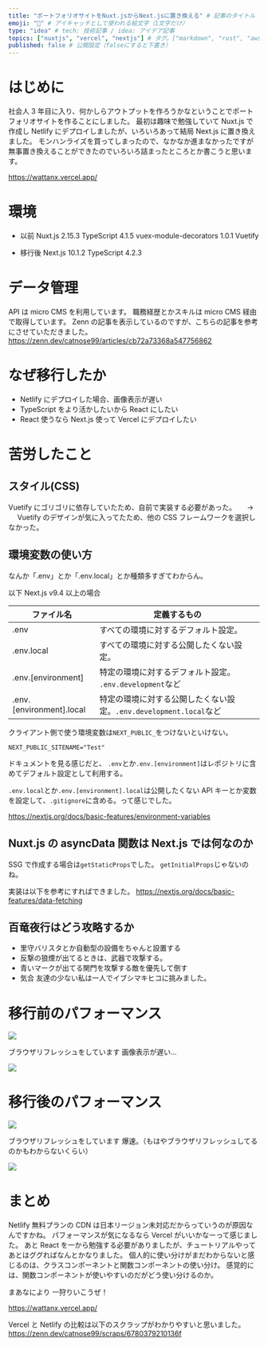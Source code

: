 ```yaml
---
title: "ポートフォリオサイトをNuxt.jsからNext.jsに置き換える" # 記事のタイトル
emoji: "🐺" # アイキャッチとして使われる絵文字（1文字だけ）
type: "idea" # tech: 技術記事 / idea: アイデア記事
topics: ["nuxtjs", "vercel", "nextjs"] # タグ。["markdown", "rust", "aws"]のように指定する
published: false # 公開設定（falseにすると下書き）
---
```


# はじめに

社会人 3 年目に入り、何かしらアウトプットを作ろうかなということでポートフォリオサイトを作ることにしました。
最初は趣味で勉強していて Nuxt.js で作成し Netlify にデプロイしましたが、いろいろあって結局 Next.js に置き換えました。
モンハンライズを買ってしまったので、なかなか進まなかったですが無事置き換えることができたのでいろいろ詰まったところとか書こうと思います。

https://wattanx.vercel.app/

# 環境

- 以前
  Nuxt.js 2.15.3
  TypeScript 4.1.5
  vuex-module-decorators 1.0.1
  Vuetify

- 移行後
  Next.js 10.1.2
  TypeScript 4.2.3

# データ管理

API は micro CMS を利用しています。
職務経歴とかスキルは micro CMS 経由で取得しています。
Zenn の記事を表示しているのですが、こちらの記事を参考にさせていただきました。
https://zenn.dev/catnose99/articles/cb72a73368a547756862

# なぜ移行したか

- Netlify にデプロイした場合、画像表示が遅い
- TypeScript をより活かしたいから React にしたい
- React 使うなら Next.js 使って Vercel にデプロイしたい

# 苦労したこと

## スタイル(CSS)

Vuetify にゴリゴリに依存していたため、自前で実装する必要があった。
　 → 　 Vuetify のデザインが気に入ってたため、他の CSS フレームワークを選択しなかった。

## 環境変数の使い方

なんか「.env」とか「.env.local」とか種類多すぎてわからん。

以下 Next.js v9.4 以上の場合

| ファイル名               | 定義するもの                                                       |
| ------------------------ | ------------------------------------------------------------------ |
| .env                     | すべての環境に対するデフォルト設定。                               |
| .env.local               | すべての環境に対する公開したくない設定。                           |
| .env.[environment]       | 特定の環境に対するデフォルト設定。 `.env.development`など          |
| .env.[environment].local | 特定の環境に対する公開したくない設定。`.env.development.local`など |

クライアント側で使う環境変数は`NEXT_PUBLIC_`をつけないといけない。

```env:.env
NEXT_PUBLIC_SITENAME="Test"
```

ドキュメントを見る感じだと、
`.env`とか`.env.[environment]`はレポジトリに含めてデフォルト設定として利用する。

`.env.local`とか`.env.[environment].local`は公開したくない API キーとか変数を設定して、`.gitignore`に含める。って感じでした。

https://nextjs.org/docs/basic-features/environment-variables

## Nuxt.js の asyncData 関数は Next.js では何なのか

SSG で作成する場合は`getStaticProps`でした。
`getInitialProps`じゃないのね。

実装は以下を参考にすればできました。
https://nextjs.org/docs/basic-features/data-fetching

## 百竜夜行はどう攻略するか

- 里守バリスタとか自動型の設備をちゃんと設置する
- 反撃の狼煙が出てるときは、武器で攻撃する。
- 青いマークが出てる関門を攻撃する敵を優先して倒す
- 気合
  友達の少ない私は一人でイブシマキヒコに挑みました。

# 移行前のパフォーマンス

![](https://storage.googleapis.com/zenn-user-upload/2qee2tio51d2inpesoikzwrfpcor)

ブラウザリフレッシュをしています
画像表示が遅い...

![](https://storage.googleapis.com/zenn-user-upload/4xmpmz68q3k4w0wsrtj80mmp7czu)

# 移行後のパフォーマンス

![](https://storage.googleapis.com/zenn-user-upload/b500pmroymmmlz1k2f81fty040ly)

ブラウザリフレッシュをしています
爆速。（もはやブラウザリフレッシュしてるのかもわからないくらい）

![](https://storage.googleapis.com/zenn-user-upload/o3aikzx18qoiij5qc157yfmh2tt5)

# まとめ

Netlify 無料プランの CDN は日本リージョン未対応だからっていうのが原因なんですかね。
パフォーマンスが気になるなら Vercel がいいかなーって感じました。
あと React を一から勉強する必要がありましたが、チュートリアルやってあとはググればなんとかなりました。
個人的に使い分けがまだわからないと感じるのは、クラスコンポーネントと関数コンポーネントの使い分け。
感覚的には、関数コンポーネントが使いやすいのだがどう使い分けるのか。

まあなにより
一狩りいこうぜ！

https://wattanx.vercel.app/

Vercel と Netlify の比較は以下のスクラップがわかりやすいと思いました。
https://zenn.dev/catnose99/scraps/6780379210136f
